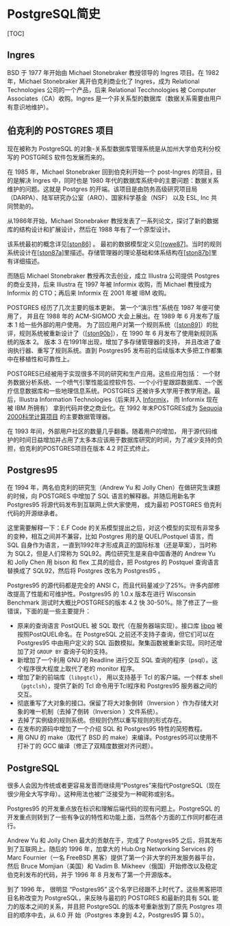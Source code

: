 # PostgreSQL简史

[TOC]

## Ingres

BSD 于 1977 年开始由 Michael  Stonebraker 教授领导的 Ingres 项目。在 1982 年，Michael Stonebraker 离开伯克利商业化了 Ingres，成为  Relational Technologies 公司的一个产品，后来 Relational Tecchnologies 被 Computer  Associates（CA）收购。Ingres 是一个非关系型的数据库（数据关系需要由用户有意识地维护）。

## 伯克利的 POSTGRES 项目

现在被称为 PostgreSQL 的对象-关系型数据库管理系统是从加州大学伯克利分校写的 POSTGRES 软件包发展而来的。

在 1985 年，Michael  Stonebraker 回到伯克利开始一个 post-Ingres 的项目，目的是解决 Ingres 中，同时也是 1980  年代的数据库系统中的主要问题：数据关系维护的问题。这就是 Postgres 的开端。该项目是由防务高级研究项目局（DARPA）、陆军研究办公室（ARO）、国家科学基金（NSF） 以及 ESL, Inc 共同赞助的。 

从1986年开始，Michael Stonebraker 教授发表了一系列论文，探讨了新的数据库的结构设计和扩展设计，然后在  1988 年有了一个原型设计。

该系统最初的概念详见[[ston86\]](http://www.postgres.cn/docs/13/biblio.html#STON86) 。 最初的数据模型定义见[[rowe87\]](http://www.postgres.cn/docs/13/biblio.html#ROWE87)。当时的规则系统设计在[[ston87a\]](http://www.postgres.cn/docs/13/biblio.html#STON87A)里描述。存储管理器的理论基础和体系结构在[[ston87b\]](http://www.postgres.cn/docs/13/biblio.html#STON87B)里有详细描述。  

而随后 Michael Stonebraker 教授再次去创业，成立 Illustra 公司提供  Postgres 的商业支持，后来 Illustra 在 1997 年被 Informix 收购，而 Michael 教授成为 Informix 的 CTO；再后来 Informix 在 2001 年被 IBM 收购。

POSTGRES 经历了几次主要的版本更新。 第一个“演示性”系统在 1987 年便可使用了， 并且在 1988 年的 ACM-SIGMOD 大会上展出。在 1989 年 6 月发布了版本 1 给一些外部的用户使用。 为了回应用户对第一个规则系统（[[ston89\]](http://www.postgres.cn/docs/13/biblio.html#STON89)）的批评，规则系统被重新设计了（[[ston90b\]](http://www.postgres.cn/docs/13/biblio.html#STON90B)），在 1990 年 6 月发布了使用新规则系统的版本 2。 版本 3 在1991年出现，增加了多存储管理器的支持， 并且改进了查询执行器、重写了规则系统。直到 Postgres95 发布前的后续版本大多把工作都集中在移植性和可靠性上。

POSTGRES已经被用于实现很多不同的研究和生产应用。这些应用包括： 一个财务数据分析系统、一个喷气引擎性能监控软件包、一个小行星跟踪数据库、一个医疗信息数据库和一些地理信息系统。POSTGRES 还被许多大学用于教学用途。最后，Illustra Information Technologies（后来并入 [Informix](https://www.ibm.com/analytics/informix)， 而 Informix 现在被 IBM 所拥有） 拿到代码并使之商业化。在 1992 年末POSTGRES成为 [Sequoia 2000科学计算项目](http://meteora.ucsd.edu/s2k/s2k_home.html) 的主要数据管理器。  

在 1993 年间，外部用户社区的数量几乎翻番。随着用户的增加， 用于源代码维护的时间日益增加并占用了太多本应该用于数据库研究的时间，为了减少支持的负担，伯克利的POSTGRES项目在版本 4.2 时正式终止。  

## Postgres95

在 1994 年，两名伯克利的研究生（Andrew Yu 和 Jolly Chen）在做研究生课题的时候，向 POSTGRES 中增加了 SQL 语言的解释器。并随后用新名字 Postgres95 将源代码发布到互联网上供大家使用， 成为最初 POSTGRES 伯克利代码的开源继承者。

这里需要解释一下：E.F Code  的关系模型提出之后，对这个模型的实现有非常多的变种，相互之间并不兼容，比如 Postgres 用的是 QUEL/Postquel 语言，而 SQL  自身作为语言，一直到1992年才形成真正的国际标准（还是草案），当时称为 SQL2，但是人们常称为 SQL92。两位研究生是来自中国香港的  Andrew Yu 和 Jolly Chen 用 bison 和 flex 工具的组合，把 Postgres 的 Postquel 查询语言替换成了  SQL92，然后将 Postgres 改名为 Postgres95 。

Postgres95 的源代码都是完全的 ANSI C，而且代码量减少了25%。许多内部修改提高了性能和可维护性。Postgres95 的 1.0.x 版本在进行 Wisconsin Benchmark 测试时大概比POSTGRES的版本 4.2 快 30-50%。除了修正了一些错误，下面的是一些主要提升：    

- 原来的查询语言 PostQUEL 被 SQL 取代（在服务器端实现）。接口库 [libpq](http://www.postgres.cn/docs/12/libpq.html) 被按照PostQUEL命名。在 PostgreSQL 之前还不支持子查询，但它们可以在Postgres95 中由用户定义的 SQL 函数模拟。聚集函数被重新实现。同时还增加了对 `GROUP BY` 查询子句的支持。     
- 新增加了一个利用 GNU 的 Readline 进行交互 SQL 查询的程序（psql）。这个程序很大程度上取代了老的 monitor 程序。     
- 增加了新的前端库（`libpgtcl`）， 用以支持基于 Tcl  的客户端。一个样本 shell（`pgtclsh`），提供了新的 Tcl 命令用于Tcl程序和 Postgres95 服务器之间的交互。     
- 彻底重写了大对象的接口。保留了将大对象倒转（Inversion ）作为存储大对象的唯一机制（去掉了倒转（Inversion ）文件系统）。     
- 去掉了实例级的规则系统。但规则仍然以重写规则的形式存在。     
- 在发布的源码中增加了一个介绍 SQL 和 Postgres95 特性的简短教程。     
- 用 GNU 的 make（取代了 BSD 的 make）来编译。Postgres95可以使用不打补丁的 GCC 编译（修正了双精度数据对齐问题）。     

## PostgreSQL  

很多人会因为传统或者更容易发音而继续用“Postgres”来指代PostgreSQL（现在很少用全大写字母）。这种用法也被广泛接受为一种昵称或别名。  

Postgres95 的开发重点放在标识和理解后端代码的现有问题上。PostgreSQL 的开发重点则转到了一些有争议的特性和功能上面，当然各个方面的工作同时都在进行。

Andrew Yu 和 Jolly Chen 最大的贡献在于，完成了 Postgres95 之后，将其发布到了互联网上。随后的 1996  年，加拿大的 Hub.Org Networking Services 的 Marc Fournier（一名 FreeBSD  黑客）提供了第一个非大学的开发服务器平台，然后 Bruce Momjian（美国）和 Vadim B.  Mikheev（俄国）开始修改以及稳定伯克利发布的代码，并于 1996 年 8 月发布了第一个开源版本。

到了 1996 年， 很明显 “Postgres95” 这个名字已经跟不上时代了。这些黑客把项目名称改变为 PostgreSQL，来反映与最初的 POSTGRES 和最新的具有 SQL 能力的版本之间的关系，并且把 PostgreSQL 的版本号重新放到了原先 Postgres 项目的顺序中去，从 6.0 开 始（Postgres 本身到 4.2，Postgres95 算 5.0）。